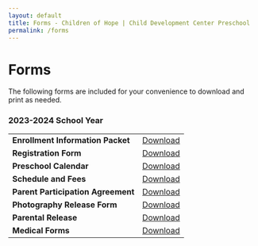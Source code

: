 ```yaml
---
layout: default
title: Forms - Children of Hope | Child Development Center Preschool
permalink: /forms
---
```


Forms
===

The following forms are included for your convenience to download and print as needed.

<div class="ui hidden divider"></div>

<h3>2023-2024 School Year</h3>
<table class="ui basic forms table">
  <tr>
    <td><b>Enrollment Information Packet</b></td>
    <td>
      <a href="{{ site.baseurl }}/assets/forms/2023-2024/COH_Enrollment_Packet.pdf">Download</a>
    </td>
  </tr>
  <tr>
    <td><b>Registration Form</b></td>
    <td>
      <a href="{{ site.baseurl }}/assets/forms/2023-2024/COH_Registration_Form.pdf">Download</a>
    </td>
  </tr>
  <tr>
    <td><b>Preschool Calendar</b></td>
    <td>
      <a href="{{ site.baseurl }}/assets/forms/2023-2024/COH_Calendar.pdf">Download</a>
    </td>
  </tr>
  <tr>
    <td><b>Schedule and Fees</b></td>
    <td>
      <a href="{{ site.baseurl }}/assets/forms/2023-2024/COH_Schedule_&_Fees.pdf">Download</a>
    </td>
  </tr>
  <tr>
    <td><b>Parent Participation Agreement</b></td>
    <td>
      <a href="{{ site.baseurl }}/assets/forms/2023-2024/COH_Parent_Participation_Agreement.pdf">Download</a>
    </td>
  </tr>

  <tr>
    <td><b>Photography Release Form</b></td>
    <td>
      <a href="{{ site.baseurl }}/assets/forms/2023-2024/COH_Photo_Release_Form.pdf">Download</a>
    </td>
  </tr>

  <tr>
    <td><b>Parental Release</b></td>
    <td>
      <a href="{{ site.baseurl }}/assets/forms/COH Parent Release Form.pdf">Download</a>
    </td>
  </tr>

  <tr>
    <td><b>Medical Forms</b></td>
    <td>
      <a href="{{ site.baseurl }}/assets/forms/COH Emergency and Immunization Record Card.pdf">Download</a>
    </td>
  </tr>
</table>

